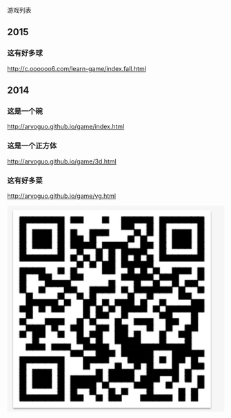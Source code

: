 
游戏列表

2015
----
### 这有好多球

http://c.oooooo6.com/learn-game/index.fall.html

2014
----
### 这是一个碗

http://arvoguo.github.io/game/index.html

### 这是一个正方体

http://arvoguo.github.io/game/3d.html

### 这有好多菜

http://arvoguo.github.io/game/vg.html

![二维码](img/wx-vg.png)
